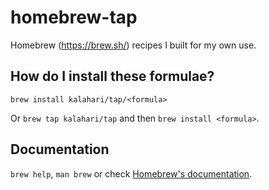 # homebrew-tap
Homebrew (https://brew.sh/) recipes I built for my own use.

## How do I install these formulae?

`brew install kalahari/tap/<formula>`

Or `brew tap kalahari/tap` and then `brew install <formula>`.

## Documentation

`brew help`, `man brew` or check [Homebrew's documentation](https://docs.brew.sh).
